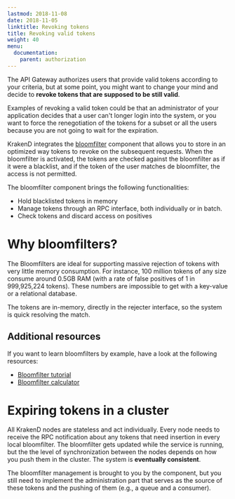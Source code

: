 ```yaml
---
lastmod: 2018-11-08
date: 2018-11-05
linktitle: Revoking tokens
title: Revoking valid tokens
weight: 40
menu:
  documentation:
    parent: authorization
---
```

The API Gateway authorizes users that provide valid tokens according to your criteria, but at some point, you might want to change your mind and decide to **revoke tokens that are supposed to be still valid**.

Examples of revoking a valid token could be that an administrator of your application decides that a user can't longer login into the system, or you want to force the renegotiation of the tokens for a subset or all the users because you are not going to wait for the expiration.

KrakenD integrates the [bloomfilter](https://github.com/devopsfaith/bloomfilter) component that allows you to store in an optimized way tokens to revoke on the subsequent requests. When the bloomfilter is activated, the tokens are checked against the bloomfilter as if it were a blacklist, and if the token of the user matches de bloomfilter, the access is not permitted.

The bloomfilter component brings the following functionalities:

- Hold blacklisted tokens in memory
- Manage tokens through an RPC interface, both individually or in batch.
- Check tokens and discard access on positives

# Why bloomfilters?
The Bloomfilters are ideal for supporting massive rejection of tokens with very little memory consumption. For instance, 100 million tokens of any size consume around 0.5GB RAM (with a rate of false positives of 1 in 999,925,224 tokens). These numbers are impossible to get with a key-value or a relational database.

The tokens are in-memory, directly in the rejecter interface, so the system is quick resolving the match.

## Additional resources
If you want to learn bloomfilters by example, have a look at the following resources:

- [Bloomfilter tutorial](https://llimllib.github.io/bloomfilter-tutorial/)
- [Bloomfilter calculator](https://hur.st/bloomfilter/?n=1000000&p=1.0E-9&m=&k=)

# Expiring tokens in a cluster
All KrakenD nodes are stateless and act individually. Every node needs to receive the RPC notification about any tokens that need insertion in every local bloomfilter. The bloomfilter gets updated while the service is running, but the the level of synchronization between the nodes depends on how you push them in the cluster. The system is **eventually consistent**.

The bloomfilter management is brought to you by the component, but you still need to implement the administration part that serves as the source of these tokens and the pushing of them (e.g., a queue and a consumer).